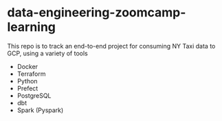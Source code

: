 # data-engineering-zoomcamp-learning

This repo is to track an end-to-end project for consuming NY Taxi data to GCP, using a variety of tools
- Docker 
- Terraform
- Python
- Prefect
- PostgreSQL
- dbt
- Spark (Pyspark)
